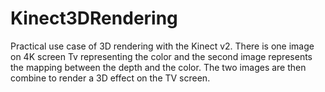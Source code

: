 # Kinect3DRendering
Practical use case of 3D rendering with the Kinect v2. There is one image on 4K screen Tv representing the color and the second image represents the mapping between the depth and the color. The two images are then combine to render a 3D effect on the TV screen.
